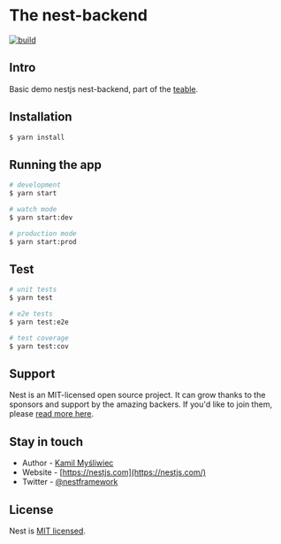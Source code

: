 # The nest-backend

<p align="left">
  <a aria-label="Build" href="https://github.com/teable-group/teable/actions?query=workflow%3ACI">
    <img alt="build" src="https://img.shields.io/github/workflow/status/teable-group/teable/CI-web-app/main?label=CI&logo=github&style=flat-quare&labelColor=000000" />
  </a>
</p>

## Intro

Basic demo nestjs nest-backend, part of the [teable](https://github.com/teable-group/teable).

## Installation

```bash
$ yarn install
```

## Running the app

```bash
# development
$ yarn start

# watch mode
$ yarn start:dev

# production mode
$ yarn start:prod
```

## Test

```bash
# unit tests
$ yarn test

# e2e tests
$ yarn test:e2e

# test coverage
$ yarn test:cov
```

## Support

Nest is an MIT-licensed open source project. It can grow thanks to the sponsors and support by the amazing backers. If you'd like to join them, please [read more here](https://docs.nestjs.com/support).

## Stay in touch

- Author - [Kamil Myśliwiec](https://kamilmysliwiec.com)
- Website - [https://nestjs.com](https://nestjs.com/)
- Twitter - [@nestframework](https://twitter.com/nestframework)

## License

Nest is [MIT licensed](LICENSE).
